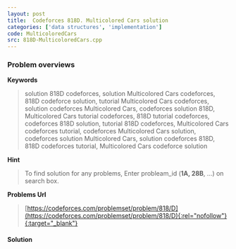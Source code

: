 ```yaml
---
layout: post
title:  Codeforces 818D. Multicolored Cars solution
categories: ['data structures', 'implementation']
code: MulticoloredCars
src: 818D-MulticoloredCars.cpp
---
```

### **Problem overviews**

**Keywords**
> solution 818D codeforces, solution Multicolored Cars codeforces, 818D codeforce solution, tutorial Multicolored Cars codeforces, solution codeforces Multicolored Cars, codeforces solution 818D, Multicolored Cars tutorial codeforces, 818D tutorial codeforces, codeforces 818D solution, tutorial 818D codeforces, Multicolored Cars codeforces tutorial, codeforces Multicolored Cars solution, codeforces solution Multicolored Cars, solution codeforces 818D, 818D codeforces tutorial, Multicolored Cars codeforce solution

**Hint**
> To find solution for any problems, Enter probleam_id (**1A, 28B**, ...) on search box. 

**Problems Url**
> [https://codeforces.com/problemset/problem/818/D](https://codeforces.com/problemset/problem/818/D){:rel="nofollow"}{:target="_blank"}

#### **Solution**



